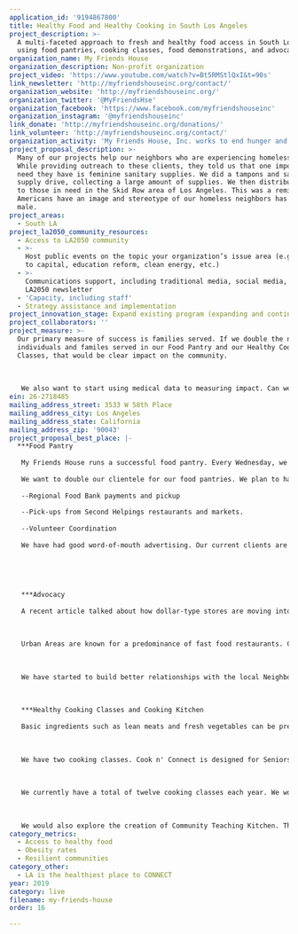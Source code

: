 ```yaml
---
application_id: '9194867800'
title: Healthy Food and Healthy Cooking in South Los Angeles
project_description: >-
  A multi-faceted approach to fresh and healthy food access in South Los Angeles
  using food pantries, cooking classes, food demonstrations, and advocacy.
organization_name: My Friends House
organization_description: Non-profit organization
project_video: 'https://www.youtube.com/watch?v=Bt5RMStlQxI&t=90s'
link_newsletter: 'http://myfriendshouseinc.org/contact/'
organization_website: 'http://myfriendshouseinc.org/'
organization_twitter: '@MyFriendsHse'
organization_facebook: 'https://www.facebook.com/myfriendshouseinc'
organization_instagram: '@myfriendshouseinc'
link_donate: 'http://myfriendshouseinc.org/donations/'
link_volunteer: 'http://myfriendshouseinc.org/contact/'
organization_activity: 'My Friends House, Inc. works to end hunger and promote healthy living.'
project_proposal_description: >-
  Many of our projects help our neighbors who are experiencing homelessness.
  While providing outreach to these clients, they told us that one important
  need they have is feminine sanitary supplies. We did a tampons and sanitary
  supply drive, collecting a large amount of supplies. We then distributed them
  to those in need in the Skid Row area of Los Angeles. This was a reminder that
  Americans have an image and stereotype of our homeless neighbors has being
  male.
project_areas:
  - South LA
project_la2050_community_resources:
  - Access to LA2050 community
  - >-
    Host public events on the topic your organization’s issue area (e.g. access
    to capital, education reform, clean energy, etc.) 
  - >-
    Communications support, including traditional media, social media, and
    LA2050 newsletter
  - 'Capacity, including staff'
  - Strategy assistance and implementation
project_innovation_stage: Expand existing program (expanding and continuing ongoing successful projects)
project_collaborators: ''
project_measure: >-
  Our primary measure of success is families served. If we double the number of
  individuals and familes served in our Food Pantry and our Healthy Cooking
  Classes, that would be clear impact on the community. 
   
   
   
   We also want to start using medical data to measuring impact. Can we see the decrease in chloresterol lowing medications prescribed in our target zip codes? Can we see the decrease in cardiac emergencies in our area? Can we see the increase in life expectancy in our area? One of our Board Members is an executive at Health Insurance Company; she is looking into accessing this data.
ein: 26-2718485
mailing_address_street: 3533 W 58th Place
mailing_address_city: Los Angeles
mailing_address_state: California
mailing_address_zip: '90043'
project_proposal_best_place: |-
  ***Food Pantry
   
   My Friends House runs a successful food pantry. Every Wednesday, we provide 150 families with Fresh and Healthy food. Our distribution format is a "shopping-style" model where clients select the fresh fruits, fresh vegetables, breads, meats, and fish which their family wants. 
   
   We want to double our clientele for our food pantries. We plan to have a second weekly food distribution. To do this, we will need to have a second set of 
   
   --Regional Food Bank payments and pickup
   
   --Pick-ups from Second Helpings restaurants and markets.
   
   --Volunteer Coordination
   
   We have had good word-of-mouth advertising. Our current clients are the ones which dispel the myth "aren't all food pantries just canned food and bricks of cheese?"
   
   
   
   
   
   ***Advocacy
   
   A recent article talked about how dollar-type stores are moving into many urban and rural neighborhoods. Even though they serve an important purpose, they often do not carry fresh foods such as vegetables, fruits, bread, dairy. (99 Cent Only is a notable exception.) We will advocate for this to change.
   
   
   
   Urban Areas are known for a predominance of fast food restaurants. Can we have some of the restaurants give a discount of a healthier option one day a week or one month a year. In the Spring, McDonalds will have discounts on Fish Sandwiches on Fridays to appeal to customers with religious concerns. Could fast food restaurants have Salad Monday or No-Cheese Tuesday or Diet Soda Wednesday? Could we cut the calorie total of a fast food meal by 20 percent just one day a week? We will advocate for this to change.
   
   
   
   We have started to build better relationships with the local Neighborhood Council and the Los Angeles City Council District Eight Office. These will be allies in advocating and possibly legislating changes.
   
   
   
   ***Healthy Cooking Classes and Cooking Kitchen
   
   Basic ingredients such as lean meats and fresh vegetables can be prepared in a healthy manner. And they can be prepared with added fat, added salt, and in excess portions. Our Health Cooking Class have introduced our clients to methods to cook healthy foods with healthy methods.
   
   
   
   We have two cooking classes. Cook n' Connect is designed for Seniors to add a social component. Creative Chefs is aimed a general audience. 
   
   
   
   We currently have a total of twelve cooking classes each year. We would like to double the number of classes. One limitation is our programs are sharing a kitchen at Ascension Lutheran Church on West Boulevard in South Los Angeles. We have done cooking classes at other locations. We want to expand our use of other locations for our cooking classes. 
   
   
   
   We would also explore the creation of Community Teaching Kitchen. This would provide an amazing resource, not only for My Friends House but for other non-profit organizations and teaching chefs interested in spreading healthy habits to South Los Angeles.
category_metrics:
  - Access to healthy food
  - Obesity rates
  - Resilient communities
category_other:
  - LA is the healthiest place to CONNECT
year: 2019
category: live
filename: my-friends-house
order: 16

---
```

